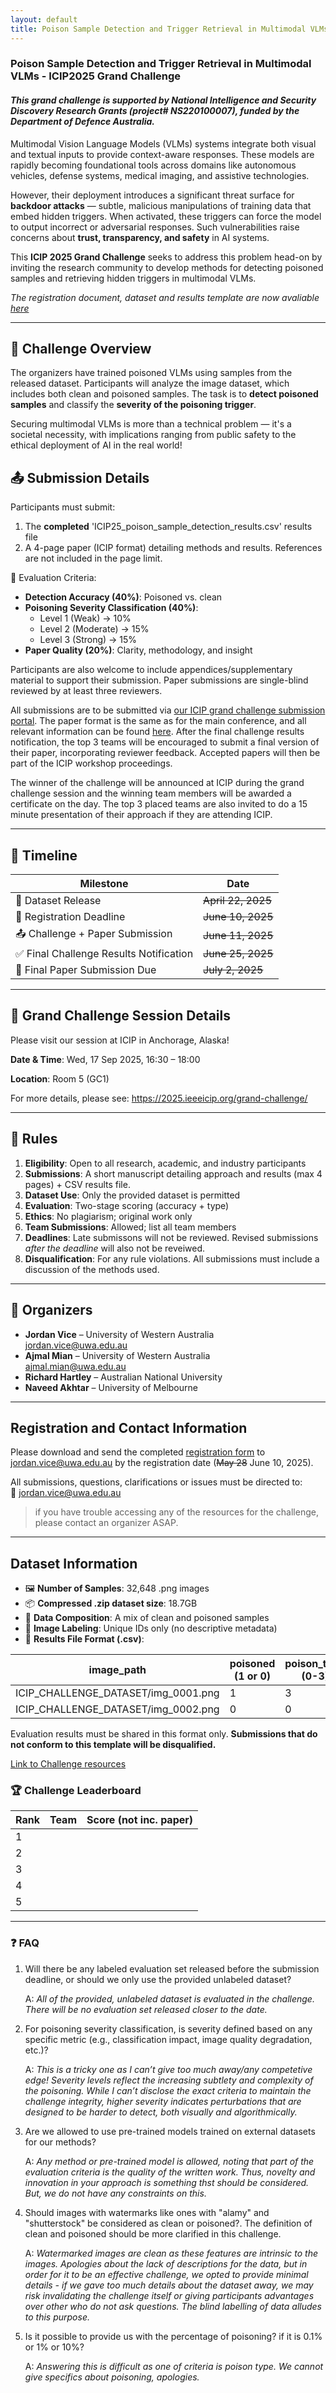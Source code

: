 ```yaml
---
layout: default
title: Poison Sample Detection and Trigger Retrieval in Multimodal VLMs
---
```

### Poison Sample Detection and Trigger Retrieval in Multimodal VLMs - ICIP2025 Grand Challenge
#### *This grand challenge is supported by National Intelligence and Security Discovery Research Grants (project# NS220100007), funded by the Department of Defence Australia.*
Multimodal Vision Language Models (VLMs) systems integrate both visual and textual inputs to provide context-aware responses. These models are rapidly becoming foundational tools across domains like autonomous vehicles, defense systems, medical imaging, and assistive technologies.

However, their deployment introduces a significant threat surface for **backdoor attacks** — subtle, malicious manipulations of training data that embed hidden triggers. When activated, these triggers can force the model to output incorrect or adversarial responses. Such vulnerabilities raise concerns about **trust, transparency, and safety** in AI systems.

This **ICIP 2025 Grand Challenge** seeks to address this problem head-on by inviting the research community to develop methods for detecting poisoned samples and retrieving hidden triggers in multimodal VLMs.

*The registration document, dataset and results template are now avaliable [here](https://drive.google.com/drive/folders/1Qi6X1VSLjnZWDsdQCmOA4jDCLuJdIJhn?usp=sharing)*

---

## 🎯 Challenge Overview
The organizers have trained poisoned VLMs using samples from the released dataset. Participants will analyze the image dataset, which includes both clean and poisoned samples. The task is to **detect poisoned samples** and classify the **severity of the poisoning trigger**.

Securing multimodal VLMs is more than a technical problem — it's a societal necessity, with implications ranging from public safety to the ethical deployment of AI in the real world!

## 📤 Submission Details
Participants must submit:
1. The **completed** 'ICIP25_poison_sample_detection_results.csv' results file
2. A 4-page paper (ICIP format) detailing methods and results. References are not included in the page limit.
   
🧪 Evaluation Criteria:
- **Detection Accuracy (40%)**: Poisoned vs. clean  
- **Poisoning Severity Classification (40%)**:  
  - Level 1 (Weak) → 10%  
  - Level 2 (Moderate) → 15%  
  - Level 3 (Strong) → 15%  
- **Paper Quality (20%)**: Clarity, methodology, and insight

Participants are also welcome to include appendices/supplementary material to support their submission.
Paper submissions are single-blind reviewed by at least three reviewers.

All submissions are to be submitted via [our ICIP grand challenge submission portal](https://cmsworkshops.com/ICIP2025/papers/submission.asp?Type=Challenge&ID=5).
The paper format is the same as for the main conference, and all relevant information can be found [here](https://cmsworkshops.com/ICIP2025/papers/paper_kit.php).
After the final challenge results notification, the top 3 teams will be encouraged to submit a final version of their paper, incorporating reviewer feedback. Accepted papers will then be part of the ICIP workshop proceedings.

The winner of the challenge will be announced at ICIP during the grand challenge session and the winning team members will be awarded a certificate on the day. The top 3 placed teams are also invited to do a 15 minute presentation of their approach if they are attending ICIP. 

---

## 📅 Timeline

| Milestone | Date |
|---------- |------|
| 📂 Dataset Release | ~~April 22, 2025~~ |
| 📝 Registration Deadline | ~~June 10, 2025~~ |
| 📤 Challenge + Paper Submission | ~~June 11, 2025~~ |
| ✅ Final Challenge Results Notification | ~~June 25, 2025~~ |
| 📘 Final Paper Submission Due | ~~July 2, 2025~~ |

---

## 🎤 Grand Challenge Session Details
Please visit our session at ICIP in Anchorage, Alaska! 

**Date & Time**: Wed, 17 Sep 2025, 16:30 – 18:00

**Location**: Room 5 (GC1)

For more details, please see: https://2025.ieeeicip.org/grand-challenge/

---

## 📜 Rules
1. **Eligibility**: Open to all research, academic, and industry participants  
2. **Submissions**: A short manuscript detailing approach and results (max 4 pages) + CSV results file. 
3. **Dataset Use**: Only the provided dataset is permitted  
4. **Evaluation**: Two-stage scoring (accuracy + type)  
5. **Ethics**: No plagiarism; original work only  
6. **Team Submissions**: Allowed; list all team members  
7. **Deadlines**: Late submissons will not be reviewed. Revised submissions *after the deadline* will also not be reveiwed.
8. **Disqualification**: For any rule violations. All submissions must include a discussion of the methods used.
   
---

## 👥 Organizers
- **Jordan Vice** – University of Western Australia  
  [jordan.vice@uwa.edu.au](mailto:jordan.vice@uwa.edu.au)  
- **Ajmal Mian** – University of Western Australia  
  [ajmal.mian@uwa.edu.au](mailto:ajmal.mian@uwa.edu.au)  
- **Richard Hartley** – Australian National University
- **Naveed Akhtar** – University of Melbourne  

---

## Registration and Contact Information
Please download and send the completed [registration form](https://docs.google.com/document/d/1W3ZpanvCPfkeZG_RpOKerkfDMJL508AI/edit?usp=sharing&ouid=105206006994843047704&rtpof=true&sd=true) to [jordan.vice@uwa.edu.au](mailto:jordan.vice@uwa.edu.au) by the registration date (~~May 28~~ June 10, 2025).

All submissions, questions, clarifications or issues must be directed to:  
📧 [jordan.vice@uwa.edu.au](mailto:jordan.vice@uwa.edu.au)


> if you have trouble accessing any of the resources for the challenge, please contact an organizer ASAP.

---

## Dataset Information
- 🖼️ **Number of Samples**: 32,648 .png images
- 📦 **Compressed .zip dataset size**: 18.7GB
- 🧪 **Data Composition**: A mix of clean and poisoned samples
- 🔀 **Image Labeling**: Unique IDs only (no descriptive metadata)
- 📄 **Results File Format (.csv)**:
  
| image_path                             | poisoned (1 or 0) | poison_type (0-3) |
|------------------------                |-------------------|------------------------|
| ICIP_CHALLENGE_DATASET/img_0001.png    | 1                 | 3                      |
| ICIP_CHALLENGE_DATASET/img_0002.png    | 0                 | 0                      |

Evaluation results must be shared in this format only. **Submissions that do not conform to this template will be disqualified.**


[Link to Challenge resources](https://drive.google.com/drive/folders/1Qi6X1VSLjnZWDsdQCmOA4jDCLuJdIJhn?usp=sharing)


### 🏆 Challenge Leaderboard ###

| Rank    | Team       | Score (not inc. paper) |
|-------- |------------|------------------------|
| 1       |            |                        |
| 2       |            |                        |
| 3       |            |                        |
| 4       |            |                        |
| 5       |            |                        |

---
### ❓ FAQ ###
1. Will there be any labeled evaluation set released before the submission deadline, or should we only use the provided unlabeled dataset?
   
   A: *All of the provided, unlabeled dataset is evaluated in the challenge. There will be no evaluation set released closer to the date.*

2. For poisoning severity classification, is severity defined based on any specific metric (e.g., classification impact, image quality degradation, etc.)?

   A: *This is a tricky one as I can’t give too much away/any competetive edge! Severity levels reflect the increasing subtlety and complexity of the poisoning. While I can’t disclose the exact criteria to maintain the challenge integrity, higher severity indicates perturbations that are designed to be harder to detect, both visually and algorithmically.*
   
3. Are we allowed to use pre-trained models trained on external datasets for our methods?

   A: *Any method or pre-trained model is allowed, noting that part of the evaluation criteria is the quality of the written work. Thus, novelty and innovation in your approach is something thst should be considered. But, we do not have any constraints on this.*

4. Should images with watermarks like ones with "alamy" and "shutterstock" be considered as clean or poisoned?. The definition of clean and poisoned should be more clarified in this challenge.

   A: *Watermarked images are clean as these features are intrinsic to the images. Apologies about the lack of descriptions for the data, but in order for it to be an effective challenge, we opted to provide minimal details - if we gave too much details about the dataset away, we may risk invalidating the challenge itself or giving participants advantages over other who do not ask questions. The blind labelling of data alludes to this purpose.*

5. Is it possible to provide us with the percentage of poisoning? if it is 0.1% or 1% or 10%?

   A: *Answering this is difficult as one of criteria is poison type. We cannot give specifics about poisoning, apologies.*
